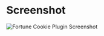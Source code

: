 # Screenshot
![Fortune Cookie Plugin Screenshot](https://assets.klaudsol.com/fortune-cookie-screenshot.png)